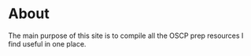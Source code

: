 # About
The main purpose of this site is to compile all the OSCP prep resources I find useful in one place.